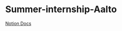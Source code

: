 # Summer-internship-Aalto

[Notion Docs](https://www.notion.so/Devops-Scenario-6828e3b05cde4b75bca50571f9fe6bfc)
